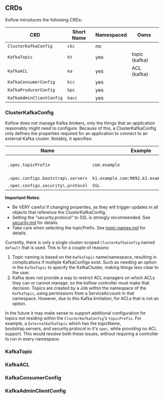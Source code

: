 ## CRDs

Ksflow introduces the following CRDs:

| CRD                      | Short Name | Namespaced | Owns          |
|--------------------------|------------|------------|---------------|
| `ClusterKafkaConfig`     | `ckc`      | no         |               |
| `KafkaTopic`             | `kt`       | yes        | topic (kafka) |
| `KafkaACL`               | `ka`       | yes        | ACL (kafka)   |
| `KafkaConsumerConfig`    | `kcc`      | yes        |               |
| `KafkaProducerConfig`    | `kpc`      | yes        |               |
| `KafkaAdminClientConfig` | `kacc`     | yes        |               |

### ClusterKafkaConfig
Ksflow does not manage Kafka brokers, only the things that an application reasonably might need to configure.
Because of this, a ClusterKafkaConfig only defines the properties required for an application to connect to an
external Kafka cluster. Notably, it specifies:

| Name                               | Example                                   | Values                                                                                                                      |
|------------------------------------|-------------------------------------------|-----------------------------------------------------------------------------------------------------------------------------|
| `.spec.topicPrefix`                | `com.example`                             | Labels must match [RFC 1035](https://kubernetes.io/docs/concepts/overview/working-with-objects/names/#rfc-1035-label-names) |
| `.spec.configs.bootstrap\.servers` | `k1.example.com:9092,k2.example.com:9092` |                                                                                                                             |
| `.spec.configs.security\.protocol` | `SSL`                                     | `PLAINTEXT`,`SSL`                                                                                                           |

**Important Notes**:
- Be VERY careful if changing properties, as they will trigger updates in all objects that reference the ClusterKafkaConfig.
- Setting the "security.protocol" to SSL is strongly recommended. See [security.md](./security.md) for details.
- Take care when selecting the topicPrefix. See [topic-names.md](./topic-names.md) for details.

Currently, there is only a single cluster-scoped `ClusterKafkaConfig` named `default` that is used. This is for a couple of reasons:
1. Topic naming is based on the `KafkaTopic` name/namespace, resulting in complications if multiple KafkaConfigs exist. Such as
needing an option in the `KafkaTopic` to specify the KafkaCluster, making things less clear to the user.
2. Kafka does not provide a way to restrict ACL managers on which ACLs they can or cannot manage, so the ksflow controller
must make that decision.  Topics are created by a Job within the namespace of the `KafkaTopic`, using permissions from
a ServiceAccount in that namespace. However, due to this Kafka limitation, for ACLs that is not an option.

In the future it may make sense to support additional configuration for topics not residing within the `ClusterKafkaConfig`'s `topicPrefix`.
For example, a `ExternalKafkaTopic` which has the topicName, bootstrap.servers, and security.protocol in it's `spec`, while providing no ACL support.
This would resolve both these issues, without requiring a controller to run in every namespace.

### KafkaTopic

### KafkaACL

### KafkaConsumerConfig

### KafkaAdminClientConfig
